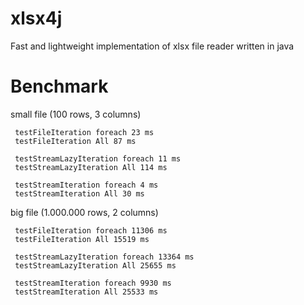 xlsx4j
======

Fast and lightweight implementation of xlsx file reader written in java

Benchmark
=========

small file (100 rows, 3 columns)
```
 testFileIteration foreach 23 ms
 testFileIteration All 87 ms
 
 testStreamLazyIteration foreach 11 ms
 testStreamLazyIteration All 114 ms
 
 testStreamIteration foreach 4 ms
 testStreamIteration All 30 ms
```
 
big file (1.000.000 rows, 2 columns)
```
 testFileIteration foreach 11306 ms
 testFileIteration All 15519 ms
 
 testStreamLazyIteration foreach 13364 ms
 testStreamLazyIteration All 25655 ms
 
 testStreamIteration foreach 9930 ms
 testStreamIteration All 25533 ms
```

